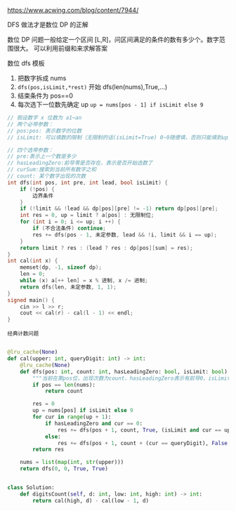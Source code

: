 https://www.acwing.com/blog/content/7944/

DFS 做法才是数位 DP 的正解

数位 DP 问题一般给定一个区间 [L,R]，问区间满足的条件的数有多少个。数字范围很大。
可以利用前缀和来求解答案

数位 dfs 模板

1. 把数字拆成 nums
2. `dfs(pos,isLimit,*rest)` 开始 dfs(len(nums),True,...)
3. 结束条件为 pos==0
4. 每次选下一位数先确定 up `up = nums[pos - 1] if isLimit else 9`

```C++
// 假设数字 x 位数为 a1⋯an
// 两个必带参数：
// pos:pos: 表示数字的位数
// isLimit: 可以填数的限制（无限制的话(isLimit=True) 0∼9随便填，否则只能填到up）

// 四个选带参数：
// pre:表示上一个数是多少
// hasLeadingZero:前导零是否存在，表示是否开始选数了
// curSum:搜索到当前所有数字之和
// count: 某个数字出现的次数
int dfs(int pos, int pre, int lead, bool isLimit) {
    if (!pos) {
        边界条件
    }
    if (!limit && !lead && dp[pos][pre] != -1) return dp[pos][pre];
    int res = 0, up = limit ? a[pos] : 无限制位;
    for (int i = 0; i <= up; i ++) {
        if (不合法条件) continue;
        res += dfs(pos - 1, 未定参数, lead && !i, limit && i == up);
    }
    return limit ? res : (lead ? res : dp[pos][sum] = res);
}
int cal(int x) {
    memset(dp, -1, sizeof dp);
    len = 0;
    while (x) a[++ len] = x % 进制, x /= 进制;
    return dfs(len, 未定参数, 1, 1);
}
signed main() {
    cin >> l >> r;
    cout << cal(r) - cal(l - 1) << endl;
}

```

`经典计数问题`

```Python

@lru_cache(None)
def cal(upper: int, queryDigit: int) -> int:
    @lru_cache(None)
    def dfs(pos: int, count: int, hasLeadingZero: bool, isLimit: bool) -> int:
        """当前在第pos位，出现次数为count，hasLeadingZero表示有前导0，isLimit表示是否贴合上界"""
        if pos == len(nums):
            return count

        res = 0
        up = nums[pos] if isLimit else 9
        for cur in range(up + 1):
            if hasLeadingZero and cur == 0:
                res += dfs(pos + 1, count, True, (isLimit and cur == up))
            else:
                res += dfs(pos + 1, count + (cur == queryDigit), False, (isLimit and cur == up))
        return res

    nums = list(map(int, str(upper)))
    return dfs(0, 0, True, True)


class Solution:
    def digitsCount(self, d: int, low: int, high: int) -> int:
        return cal(high, d) - cal(low - 1, d)
```
